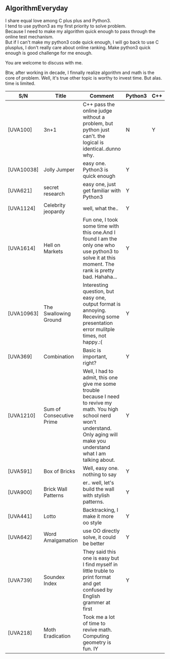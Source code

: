 ## AlgorithmEveryday

I share equal love among C plus plus and Python3.  
I tend to use python3 as my first priority to solve problem.  
Because I need to make my algorithm quick enough to pass through the online test mechanism.  
But if I can't make my python3 code quick enough, I will go back to use C plusplus, I don't really care about online ranking. Make python3 quick enough is good challenge for me enough.  

You are welcome to discuss with me. 

Btw, after working in decade, I finnally realize algorithm and math is the core of problem. Well, it's true other topic is worthy to invest time. But alas. time is limited.  

S/N | Title | Comment | Python3 | C++
---|---|---|---|---
[UVA100]|3n+1|C++ pass the online judge without a problem, but python just can't. the logical is identical..dunno why.| N|Y
[UVA10038]|Jolly Jumper|easy one. Python3 is quick enough | Y||
[UVA621]|secret research|easy one, just get familiar with Python3|Y
[UVA1124]|Celebrity jeopardy| well, what the..|Y|
[UVA1614]|Hell on Markets| Fun one, I took some time with this one.And I found I am the only one who use python3 to solve it at this moment. The rank is pretty bad. Hahaha...| Y|
[UVA10963]|The Swallowing Ground| Interesting question, but easy one, output format is annoying. Receving some presentation error mulitple times, not happy.:(|Y|
[UVA369]|Combination|Basic is important, right?|Y|
[UVA1210]|Sum of Consecutive Prime| Well, I had to admit, this one give me some trouble because I need to revive my math. You high school nerd won't understand. Only aging will make you understand what I am talking about. |Y|
[UVA591]|Box of Bricks| Well, easy one. nothing to say|Y|
[UVA900]|Brick Wall Patterns|er.. well, let's build the wall with stylish patterns.|Y||
[UVA441]| Lotto | Backtracking, I make it more oo style|Y|
[UVA642]| Word Amalgamation | use OO directly solve, it could be better|Y|
[UVA739]| Soundex Index | They said this one is easy but I find myself in little truble to print format and get confused by English grammer at first|Y|
[UVA218] | Moth Eradication | Took me a lot of time to revive math. Computing geometry is fun. IY|